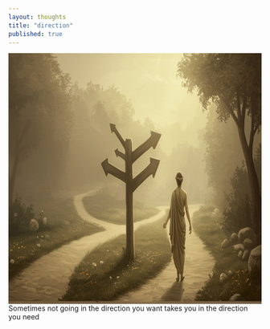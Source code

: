 ```yaml
---
layout: thoughts
title: "direction"
published: true
---
```

<img src="/images/visual_thoughts/direction.jpeg" alt="direction" style="display: block; margin: 0 auto; height: 500px; width: 1000px"/>
Sometimes not going in the direction you want takes you in the direction you need